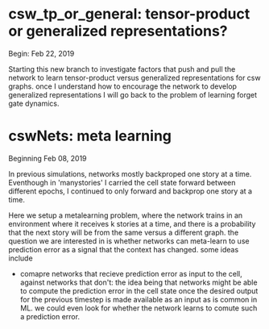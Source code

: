 # csw_tp_or_general: tensor-product or generalized representations?

Begin: Feb 22, 2019

Starting this new branch to investigate factors that push and pull the network to learn tensor-product versus generalized representations for csw graphs. once I understand how to encourage the network to develop generalized representations I will go back to the problem of learning forget gate dynamics. 


# cswNets: meta learning

Beginning Feb 08, 2019

In previous simulations, networks mostly backproped one story at a time. Eventhough in 'manystories' I carried the cell state forward between different epochs, I continued to only forward and backprop one story at a time. 

Here we setup a metalearning problem, where the network trains in an environment where it receives k stories at a time, and there is a probability that the next story will be from the same versus a different graph. the question we are interested in is whether networks can meta-learn to use prediction error as a signal that the context has changed. some ideas include
- comapre networks that recieve prediction error as input to the cell, against networks that don't: the idea being that networks might be able to compute the prediction error in the cell state once the desired output for the previous timestep is made available as an input as is common in ML. we could even look for whether the network learns to comute such a prediction error.


